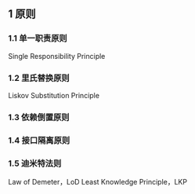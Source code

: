 ## 1  原则

### 1.1 单一职责原则 

Single Responsibility Principle

### 1.2  里氏替换原则

Liskov Substitution Principle

### 1.3 依赖倒置原则

### 1.4 接口隔离原则

### 1.5 迪米特法则
Law of Demeter，LoD
Least Knowledge Principle，LKP
 
